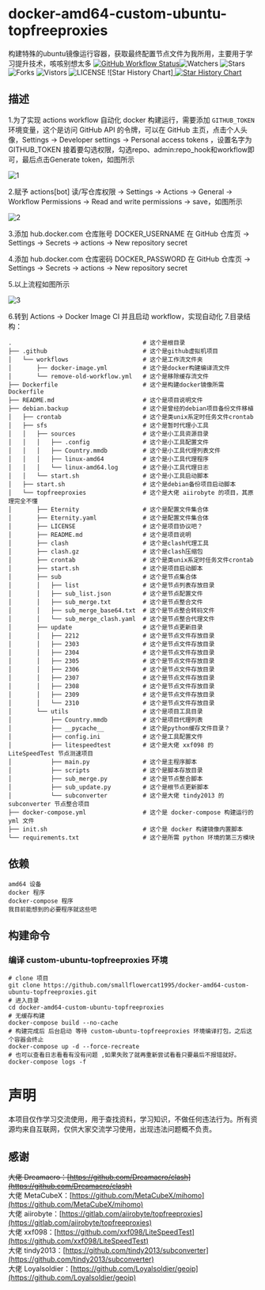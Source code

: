 # docker-amd64-custom-ubuntu-topfreeproxies
构建特殊的ubuntu镜像运行容器，获取最终配置节点文件为我所用，主要用于学习提升技术，咳咳别想太多
[![GitHub Workflow Status](https://github.com/smallflowercat1995/docker-amd64-custom-ubuntu-topfreeproxies/actions/workflows/docker-image.yml/badge.svg)](https://github.com/smallflowercat1995/docker-amd64-custom-ubuntu-topfreeproxies/actions/workflows/docker-image.yml)![Watchers](https://img.shields.io/github/watchers/smallflowercat1995/docker-amd64-custom-ubuntu-topfreeproxies) ![Stars](https://img.shields.io/github/stars/smallflowercat1995/docker-amd64-custom-ubuntu-topfreeproxies) ![Forks](https://img.shields.io/github/forks/smallflowercat1995/docker-amd64-custom-ubuntu-topfreeproxies) ![Vistors](https://visitor-badge.laobi.icu/badge?page_id=smallflowercat1995.docker-amd64-custom-ubuntu-topfreeproxies) ![LICENSE](https://img.shields.io/badge/license-CC%20BY--SA%204.0-green.svg)
![Star History Chart]<a href="https://star-history.com/#smallflowercat1995/docker-amd64-custom-ubuntu-topfreeproxies&Date">
  <picture>
    <source media="(prefers-color-scheme: dark)" srcset="https://api.star-history.com/svg?repos=smallflowercat1995/docker-amd64-custom-ubuntu-topfreeproxies&type=Date&theme=dark" />
    <source media="(prefers-color-scheme: light)" srcset="https://api.star-history.com/svg?repos=smallflowercat1995/docker-amd64-custom-ubuntu-topfreeproxies&type=Date" />
    <img alt="Star History Chart" src="https://api.star-history.com/svg?repos=smallflowercat1995/docker-amd64-custom-ubuntu-topfreeproxies&type=Date" />
  </picture>
</a>


## 描述
1.为了实现 actions workflow 自动化 docker 构建运行，需要添加 `GITHUB_TOKEN` 环境变量，这个是访问 GitHub API 的令牌，可以在 GitHub 主页，点击个人头像，Settings -> Developer settings -> Personal access tokens ，设置名字为 GITHUB_TOKEN 接着要勾选权限，勾选repo、admin:repo_hook和workflow即可，最后点击Generate token，如图所示

![1](https://github.com/smallflowercat1995/docker-amd64-custom-ubuntu-topfreeproxies/assets/144557489/06eceb88-80fe-4591-8416-e4ba2818424d)

2.赋予 actions[bot] 读/写仓库权限 -> Settings -> Actions -> General -> Workflow Permissions -> Read and write permissions -> save，如图所示

![2](https://github.com/smallflowercat1995/docker-amd64-custom-ubuntu-topfreeproxies/assets/144557489/52c05a44-2af0-438e-8983-3ee472cffa70)

3.添加 hub.docker.com 仓库账号 DOCKER_USERNAME 在 GitHub 仓库页 -> Settings -> Secrets -> actions -> New repository secret

4.添加 hub.docker.com 仓库密码 DOCKER_PASSWORD 在 GitHub 仓库页 -> Settings -> Secrets -> actions -> New repository secret

5.以上流程如图所示

![3](https://github.com/smallflowercat1995/docker-amd64-custom-ubuntu-topfreeproxies/assets/144557489/1665fdb2-13e7-4122-af65-f302240f63e0)

6.转到 Actions -> Docker Image CI 并且启动 workflow，实现自动化
7.目录结构：

    .                                     # 这个是根目录
    ├── .github                           # 这个是github虚拟机项目
    │   └── workflows                     # 这个是工作流文件夹
    │       ├── docker-image.yml          # 这个是docker构建编译流文件
    │       └── remove-old-workflow.yml   # 这个是移除缓存流文件
    ├── Dockerfile                        # 这个是构建docker镜像所需Dockerfile
    ├── README.md                         # 这个是项目说明文件
    ├── debian.backup                     # 这个是曾经的debian项目备份文件移植
    │   ├── crontab                       # 这个是类unix系定时任务文件crontab
    │   ├── sfs                           # 这个是暂时代理小工具
    │   │   ├── sources                   # 这个是小工具资源目录
    │   │   │   ├── .config               # 这个是小工具配置文件
    │   │   │   ├── Country.mmdb          # 这个是小工具代理列表文件
    │   │   │   ├── linux-amd64           # 这个是小工具代理程序
    │   │   │   └── linux-amd64.log       # 这个是小工具代理日志
    │   │   └── start.sh                  # 这个是小工具启动脚本
    │   ├── start.sh                      # 这个是debian备份项目启动脚本
    │   └── topfreeproxies                # 这个是大佬 aiirobyte 的项目，其原理完全不懂
    │       ├── Eternity                  # 这个是配置文件集合体
    │       ├── Eternity.yaml             # 这个是配置文件集合体
    │       ├── LICENSE                   # 这个是项目协议吧？
    │       ├── README.md                 # 这个是项目说明
    │       ├── clash                     # 这个是clash代理工具
    │       ├── clash.gz                  # 这个是clash压缩包
    │       ├── crontab                   # 这个是类unix系定时任务文件crontab
    │       ├── start.sh                  # 这个是项目启动脚本
    │       ├── sub                       # 这个是节点集合体
    │       │   ├── list                  # 这个是节点列表存放目录
    │       │   ├── sub_list.json         # 这个是节点配置文件
    │       │   ├── sub_merge.txt         # 这个是节点整合文件
    │       │   ├── sub_merge_base64.txt  # 这个是节点整合转码文件
    │       │   └── sub_merge_clash.yaml  # 这个是节点整合代理文件
    │       ├── update                    # 这个是节点更新目录
    │       │   ├── 2212                  # 这个是节点文件存放目录
    │       │   ├── 2303                  # 这个是节点文件存放目录
    │       │   ├── 2304                  # 这个是节点文件存放目录
    │       │   ├── 2305                  # 这个是节点文件存放目录
    │       │   ├── 2306                  # 这个是节点文件存放目录
    │       │   ├── 2307                  # 这个是节点文件存放目录
    │       │   ├── 2308                  # 这个是节点文件存放目录
    │       │   ├── 2309                  # 这个是节点文件存放目录
    │       │   └── 2310                  # 这个是节点文件存放目录
    │       └── utils                     # 这个是项目工具目录
    │           ├── Country.mmdb          # 这个是项目代理列表
    │           ├── __pycache__           # 这个是python缓存文件目录？
    │           ├── config.ini            # 这个是工具配置文件
    │           ├── litespeedtest         # 这个是大佬 xxf098 的 LiteSpeedTest 节点测速项目
    │           ├── main.py               # 这个是主程序脚本
    │           ├── scripts               # 这个是脚本存放目录
    │           ├── sub_merge.py          # 这个是节点整合脚本
    │           ├── sub_update.py         # 这个是根节点更新脚本
    │           └── subconverter          # 这个是大佬 tindy2013 的 subconverter 节点整合项目
    ├── docker-compose.yml                # 这个是 docker-compose 构建运行的 yml 文件
    ├── init.sh                           # 这个是 docker 构建镜像内置脚本
    └── requirements.txt                  # 这个是所需 python 环境的第三方模块

## 依赖
    amd64 设备
    docker 程序
    docker-compose 程序
    我目前能想到的必要程序就这些吧

## 构建命令
### 编译 custom-ubuntu-topfreeproxies 环境
    # clone 项目
    git clone https://github.com/smallflowercat1995/docker-amd64-custom-ubuntu-topfreeproxies.git
    # 进入目录
    cd docker-amd64-custom-ubuntu-topfreeproxies
    # 无缓存构建
    docker-compose build --no-cache
    # 构建完成后 后台启动 等待 custom-ubuntu-topfreeproxies 环境编译打包，之后这个容器会终止
    docker-compose up -d --force-recreate
    # 也可以查看日志看看有没有问题 ,如果失败了就再重新尝试看看只要最后不报错就好。
    docker-compose logs -f

# 声明
本项目仅作学习交流使用，用于查找资料，学习知识，不做任何违法行为。所有资源均来自互联网，仅供大家交流学习使用，出现违法问题概不负责。

## 感谢
~~大佬 Dreamacro：[https://github.com/Dreamacro/clash](https://github.com/Dreamacro/clash)~~  
大佬 MetaCubeX：[https://github.com/MetaCubeX/mihomo](https://github.com/MetaCubeX/mihomo)  
大佬 aiirobyte：[https://gitlab.com/aiirobyte/topfreeproxies](https://gitlab.com/aiirobyte/topfreeproxies)  
大佬 xxf098：[https://github.com/xxf098/LiteSpeedTest](https://github.com/xxf098/LiteSpeedTest)  
大佬 tindy2013：[https://github.com/tindy2013/subconverter](https://github.com/tindy2013/subconverter)  
大佬 Loyalsoldier：[https://github.com/Loyalsoldier/geoip](https://github.com/Loyalsoldier/geoip)  
